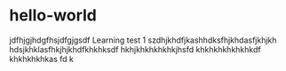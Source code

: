 # hello-world
jdfhjgjhdgfhsjdfgjgsdf
Learning
test 1
szdhjkhdfjkashhdksfhjkhdasfjkhjkh
hdsjkhklasfhkjhjkhdfkhkhksdf
hkhjkhkhkhkhkjhsfd
khkhkhkhkhkhkdf
khkhkhkhkas
fd
k
